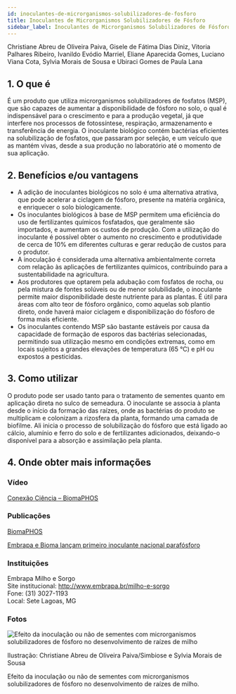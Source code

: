 ```yaml
---
id: inoculantes-de-microrganismos-solubilizadores-de-fosforo
title: Inoculantes de Microrganismos Solubilizadores de Fósforo
sidebar_label: Inoculantes de Microrganismos Solubilizadores de Fósforo
---
```


<div className="center-textArticle">Christiane Abreu de Oliveira Paiva, Gisele de Fátima Dias Diniz, Vitoria Palhares Ribeiro, Ivanildo Evódio Marriel, Eliane Aparecida Gomes, Luciano Viana Cota, Sylvia Morais de Sousa e Ubiraci Gomes de Paula Lana</div>

## **1. O que é**

É um produto que utiliza microrganismos solubilizadores de
fosfatos (MSP), que são capazes de aumentar a disponibilidade
de fósforo no solo, o qual é indispensável para o crescimento e
para a produção vegetal, já que interfere nos processos de
fotossíntese, respiração, armazenamento e transferência de
energia. O inoculante biológico contém bactérias eficientes na
solubilização de fosfatos, que passaram por seleção, e um
veículo que as mantém vivas, desde a sua produção no
laboratório até o momento de sua aplicação.

## **2. Benefícios e/ou vantagens**

- A adição de inoculantes biológicos no solo é uma alternativa
  atrativa, que pode acelerar a ciclagem de fósforo, presente na
  matéria orgânica, e enriquecer o solo biologicamente.
- Os inoculantes biológicos à base de MSP permitem uma
  eficiência do uso de fertilizantes químicos fosfatados, que
  geralmente são importados, e aumentam os custos de
  produção. Com a utilização do inoculante é possível obter o
  aumento no crescimento e produtividade de cerca de 10% em
  diferentes culturas e gerar redução de custos para o produtor.
- A inoculação é considerada uma alternativa ambientalmente
  correta com relação às aplicações de fertilizantes químicos,
  contribuindo para a sustentabilidade na agricultura.
- Aos produtores que optarem pela adubação com fosfatos de
  rocha, ou pela mistura de fontes solúveis ou de menor
  solubilidade, o inoculante permite maior disponibilidade deste
  nutriente para as plantas. É útil para áreas com alto teor de
  fósforo orgânico, como aquelas sob plantio direto, onde
  haverá maior ciclagem e disponibilização do fósforo de forma
  mais eficiente.
- Os inoculantes contendo MSP são bastante estáveis por
  causa da capacidade de formação de esporos das bactérias
  selecionadas, permitindo sua utilização mesmo em
  condições extremas, como em locais sujeitos a grandes
  elevações de temperatura (65 °C) e pH ou expostos a
  pesticidas.

## **3. Como utilizar**

O produto pode ser usado tanto para o tratamento de sementes
quanto em aplicação direta no sulco de semeadura. O inoculante
se associa à planta desde o início da formação das raízes, onde
as bactérias do produto se multiplicam e colonizam a rizosfera da
planta, formando uma camada de biofilme. Ali inicia o processo
de solubilização do fósforo que está ligado ao cálcio, alumínio e
ferro do solo e de fertilizantes adicionados, deixando-o disponível
para a absorção e assimilação pela planta.

## **4. Onde obter mais informações**

### Vídeo

[Conexão Ciência – BiomaPHOS](https://bit.ly/2QQ2anG)

### Publicações

[BiomaPHOS](https://bit.ly/34GaqLa)

[Embrapa e Bioma lançam primeiro inoculante nacional parafósforo](https://bit.ly/2R0eB0o)

<div className="container-instituicoes">

### Instituições

  <div className="instituicao">
    <div className="nome-instituicao">
      Embrapa Milho e Sorgo
    </div>
    <div className="site-instituicao">
      <span className="negrito">Site institucional: </span>
      <a href="http://www.embrapa.br/milho-e-sorgo" target="_blank"> http://www.embrapa.br/milho-e-sorgo</a>
    </div>
    <div className="telefone-instituicao">
      <span className="negrito">Fone:</span> (31) 3027-1193
    </div>
    <div className="cidade-uf-instituicao">
      <span className="negrito">Local:</span> Sete Lagoas, MG
    </div>    
  </div>
</div>

### Fotos 

<div class="container-img"> 

  ![Efeito da inoculação ou não de sementes com microrganismos solubilizadores de fósforo no desenvolvimento de raízes de milho](/img/docs/36_inoculantes/FOTO_01.jpg)

  <span class="legenda-foto-fonte">Ilustração: Christiane Abreu de Oliveira Paiva/Simbiose e Sylvia Morais de Sousa</span>
  <div className="legenda-foto">Efeito da inoculação ou não de sementes com microrganismos solubilizadores de fósforo no desenvolvimento de raízes de milho.</div>
</div>
